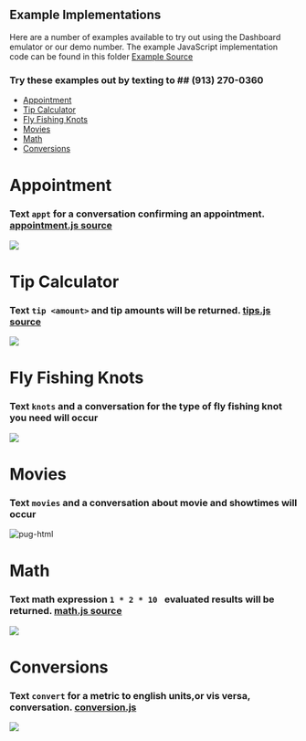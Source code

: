 ## Example Implementations 

Here are a number of examples available to try out using the Dashboard emulator or our demo number.  The example JavaScript implementation code can be found in this folder [Example Source](../server/convoevents/examples)

### Try these examples out by texting to ## (913) 270-0360

* [Appointment](#appointment) 
* [Tip Calculator](#tip-calculator)
* [Fly Fishing Knots](#fly-fishing-knots)
* [Movies](#movies)
* [Math](#math)
* [Conversions](#conversions)

# Appointment 

### Text `appt` for a conversation confirming an appointment.  [appointment.js source](../server/convoevents/examples/appointment.js)

![](images/appt-convo.png)

# Tip Calculator

### Text `tip <amount>` and tip amounts will be returned.   [tips.js source](../server/convoevents/examples/tips.js)  

![](images/examples/TipCalculator.PNG)

# Fly Fishing Knots 

### Text `knots` and a conversation for the type of fly fishing knot you need will occur

![](images/examples/knot-convo.PNG)

# Movies

### Text `movies` and a conversation about movie and showtimes will occur

![pug-html](images/pug-html.png)

# Math

### Text math expression  `1 * 2 * 10 ` evaluated results will be returned.  [math.js source](../server/convoevents/examples/math.js)  

![](images/examples/Math.PNG)

# Conversions

### Text `convert` for a metric to english units,or vis versa, conversation. [conversion.js](../server/convoevents/examples/conversion.js)

![](images/examples/conversion.PNG)

